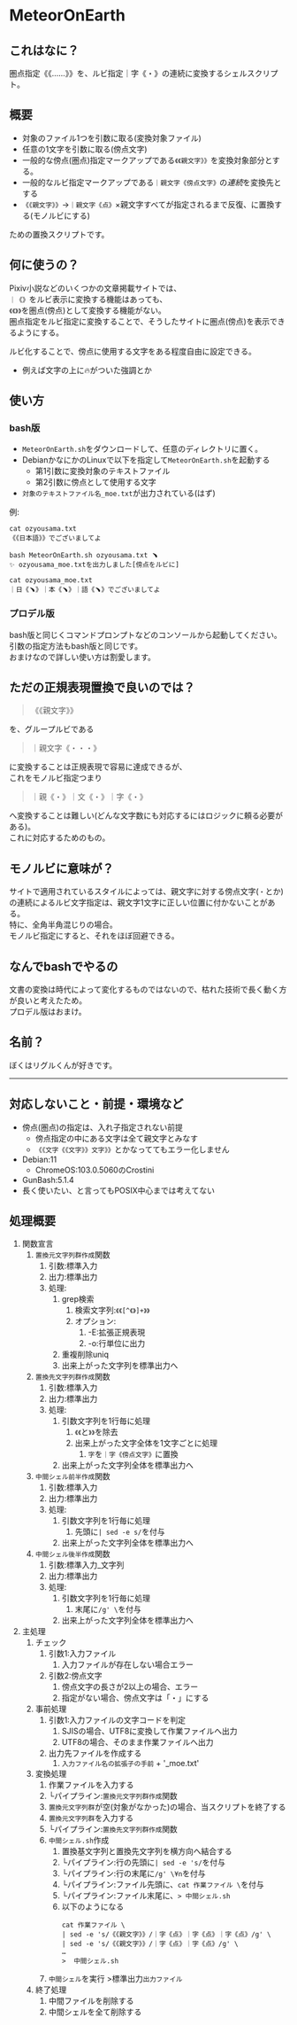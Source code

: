 # MeteorOnEarth

## これはなに？
圏点指定《《……》》を、ルビ指定｜字《・》の連続に変換するシェルスクリプト。  

## 概要
- 対象のファイル1つを引数に取る(変換対象ファイル)
- 任意の1文字を引数に取る(傍点文字)
- 一般的な傍点(圏点)指定マークアップである`《《親文字》》`を変換対象部分とする。
- 一般的なルビ指定マークアップである`｜親文字《傍点文字》`の*連続*を変換先とする
- `《《親文字》》`→`｜親文字《点》`×親文字すべてが指定されるまで反復、に置換する(モノルビにする)  

ための置換スクリプトです。

## 何に使うの？
Pixiv小説などのいくつかの文章掲載サイトでは、  
`｜《》`をルビ表示に変換する機能はあっても、  
`《《》》`を圏点(傍点)として変換する機能がない。  
圏点指定をルビ指定に変換することで、そうしたサイトに圏点(傍点)を表示できるようにする。

ルビ化することで、傍点に使用する文字をある程度自由に設定できる。
- 例えば文字の上に🔥がついた強調とか


## 使い方

### bash版
- `MeteorOnEarth.sh`をダウンロードして、任意のディレクトリに置く。
- DebianかなにかのLinuxで以下を指定して`MeteorOnEarth.sh`を起動する
  - 第1引数に変換対象のテキストファイル
  - 第2引数に傍点として使用する文字
- `対象のテキストファイル名_moe.txt`が出力されている(はず)

例:
```
cat ozyousama.txt 
《《日本語》》でございましてよ

bash MeteorOnEarth.sh ozyousama.txt ﹅ 
✨ ozyousama_moe.txtを出力しました[傍点をルビに]

cat ozyousama_moe.txt 
｜日《﹅》｜本《﹅》｜語《﹅》でございましてよ
```

### プロデル版
bash版と同じくコマンドプロンプトなどのコンソールから起動してください。  
引数の指定方法もbash版と同じです。  
おまけなので詳しい使い方は割愛します。


## ただの正規表現置換で良いのでは？

> 《《親文字》》  

を、グループルビである  

> ｜親文字《・・・》  

に変換することは正規表現で容易に達成できるが、  
これをモノルビ指定つまり  

> ｜親《・》｜文《・》｜字《・》  

へ変換することは難しい(どんな文字数にも対応するにはロジックに頼る必要がある)。  
これに対応するためのもの。

## モノルビに意味が？

サイトで適用されているスタイルによっては、親文字に対する傍点文字(`・`とか)の連続によるルビ文字指定は、親文字1文字に正しい位置に付かないことがある。  
特に、全角半角混じりの場合。  
モノルビ指定にすると、それをほぼ回避できる。

## なんでbashでやるの
文書の変換は時代によって変化するものではないので、枯れた技術で長く動く方が良いと考えたため。  
プロデル版はおまけ。

## 名前？
ぼくはリグルくんが好きです。

---

## 対応しないこと・前提・環境など
- 傍点(圏点)の指定は、入れ子指定されない前提
  - 傍点指定の中にある文字は全て親文字とみなす
  - `《《文字《《文字》》文字》》`とかなっててもエラー化しません
- Debian:11
  - ChromeOS:103.0.5060のCrostini
- GunBash:5.1.4
- 長く使いたい、と言ってもPOSIX中心までは考えてない

## 処理概要
1. 関数宣言
   1. `置換元文字列群作成`関数
      1. 引数:標準入力
      2. 出力:標準出力
      3. 処理:
         1. grep検索
            1. 検索文字列:`《《[^《》]+》》`
            2. オプション:
               1. -E:拡張正規表現
               2. -o:行単位に出力
         2. 重複削除uniq
         3. 出来上がった文字列を標準出力へ
   2. `置換先文字列群作成`関数
      1. 引数:標準入力
      2. 出力:標準出力
      3. 処理:
         1. 引数文字列を1行毎に処理
            1. `《《`と`》》`を除去
            2. 出来上がった文字全体を1文字ごとに処理
               1. `字`を`｜字《傍点文字》`に置換
         2. 出来上がった文字列全体を標準出力へ
   3. `中間シェル前半作成`関数
      1. 引数:標準入力
      2. 出力:標準出力
      3. 処理:
         1. 引数文字列を1行毎に処理
            1. 先頭に`| sed -e s/`を付与
         2. 出来上がった文字列全体を標準出力へ
   4. `中間シェル後半作成`関数
      1. 引数:標準入力_文字列
      2. 出力:標準出力
      3. 処理:
         1. 引数文字列を1行毎に処理
            1. 末尾に`/g' \`を付与
         2. 出来上がった文字列全体を標準出力へ
2. 主処理
   1. チェック
      1. 引数1:入力ファイル
         1. 入力ファイルが存在しない場合エラー
      2. 引数2:傍点文字
         1. 傍点文字の長さが2以上の場合、エラー
         2. 指定がない場合、傍点文字は「・」にする
   2. 事前処理
      1. 引数1:入力ファイルの文字コードを判定
         1. SJISの場合、UTF8に変換して作業ファイルへ出力
         2. UTF8の場合、そのまま作業ファイルへ出力
      2. 出力先ファイルを作成する
         1. `入力ファイル名の拡張子の手前` + '_moe.txt'
   3. 変換処理
      1. 作業ファイルを入力する
      2. └パイプライン:`置換元文字列群作成`関数
      3. `置換元文字列群`が空(対象がなかった)の場合、当スクリプトを終了する
      4. `置換元文字列群`を入力する
      5. └パイプライン:`置換先文字列群作成`関数
      6. `中間シェル.sh`作成
         1. 置換基文字列と置換先文字列を横方向へ結合する
         2. └パイプライン:行の先頭に`| sed -e 's/`を付与
         3. └パイプライン:行の末尾に`/g' \¥n`を付与
         4. └パイプライン:ファイル先頭に、`cat 作業ファイル \`を付与
         5. └パイプライン:ファイル末尾に、`> 中間シェル.sh`
         6. 以下のようになる 
            ```
            cat 作業ファイル \
            | sed -e 's/《《親文字》》/｜字《点》｜字《点》｜字《点》/g' \
            | sed -e 's/《《親文字》》/｜字《点》｜字《点》/g' \
            …
            >  中間シェル.sh   
            ```
      7. `中間シェル`を実行 >標準出力`出力ファイル`
   4. 終了処理
      1. 中間ファイルを削除する
      2. 中間シェルを全て削除する
